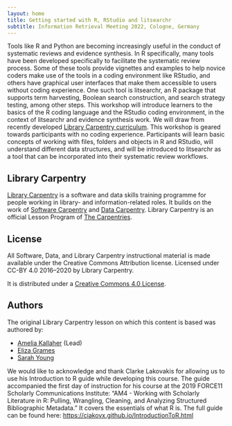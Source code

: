 ```yaml
---
layout: home
title: Getting started with R, RStudio and litsearchr
subtitle: Information Retrieval Meeting 2022, Cologne, Germany
---
```


Tools like R and Python are becoming increasingly useful in the conduct of systematic reviews and evidence synthesis. In R specifically, many tools have been developed specifically to facilitate the systematic review process. Some of these tools provide vignettes and examples to help novice coders make use of the tools in a coding environment like RStudio, and others have graphical user interfaces that make them accessible to users without coding experience. One such tool is litsearchr, an R package that supports term harvesting, Boolean search construction, and search strategy testing, among other steps. This workshop will introduce learners to the basics of the R coding language and the RStudio coding environment, in the context of litsearchr and evidence synthesis work. We will draw from recently developed [Library Carpentry curriculum](https://carpentries-incubator.github.io/lc-litsearchr/). This workshop is geared towards participants with no coding experience. Participants will learn basic concepts of working with files, folders and objects in R and RStudio, will understand different data structures, and will be introduced to litsearchr as a tool that can be incorporated into their systematic review workflows.

## Library Carpentry

[Library Carpentry](https://librarycarpentry.org) is a software and data skills training programme for people working in library- and information-related roles. It builds on the work of [Software Carpentry](http://software-carpentry.org/) and [Data Carpentry](http://www.datacarpentry.org/). Library Carpentry is an official Lesson Program of [The Carpentries](https://carpentries.org/).

## License

All Software, Data, and Library Carpentry instructional material is made available under the Creative Commons Attribution
license. Licensed under CC-BY 4.0 2016–2020 by Library Carpentry.

It is distributed under a [Creative Commons 4.0 License](https://creativecommons.org/licenses/by/4.0/).


## Authors

The original Library Carpentry lesson on which this content is based was authored by: 

- [Amelia Kallaher](https://github.com/ameliakallaher) (Lead) 
- [Eliza Grames](https://github.com/elizagrames)
- [Sarah Young](https://github.com/rootsandberries)

We would like to acknowledge and thank Clarke Lakovakis for allowing us to use his Introduction to R guide while developing this course. The guide accompanied the first day of instruction for his course at the 2019 FORCE11 Scholarly Communications Institute: “AM4 - Working with Scholarly Literature in R: Pulling, Wrangling, Cleaning, and Analyzing Structured Bibliographic Metadata.” It covers the essentials of what R is. The full guide can be found here: https://ciakovx.github.io/IntroductionToR.html
